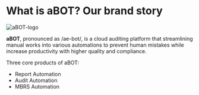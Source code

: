 # What is aBOT? Our brand story

![aBOT-logo](https://drive.google.com/uc?export=view&id=1FAxH29zcXwGCId4uRlcn4a_dbjC_74QK)

**aBOT**, pronounced as /ae-bot/, is a cloud auditing platform that streamlining manual works into various automations to prevent human mistakes while increase productivity with higher quality and compliance.

Three core products of aBOT:
- Report Automation
- Audit Automation
- MBRS Automation
